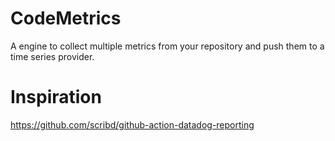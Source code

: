 # CodeMetrics

A engine to collect multiple metrics from your repository and push them to a
time series provider.


# Inspiration

https://github.com/scribd/github-action-datadog-reporting
